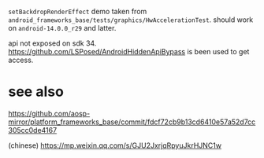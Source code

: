 `setBackdropRenderEffect` demo taken from `android_frameworks_base/tests/graphics/HwAccelerationTest`. should work on `android-14.0.0_r29` and latter.

api not exposed on sdk 34. https://github.com/LSPosed/AndroidHiddenApiBypass is been used to get access.

# see also

https://github.com/aosp-mirror/platform_frameworks_base/commit/fdcf72cb9b13cd6410e57a52d7cc305cc0de4167

(chinese) https://mp.weixin.qq.com/s/GJU2JxrjqRpyuJkrHJNC1w
